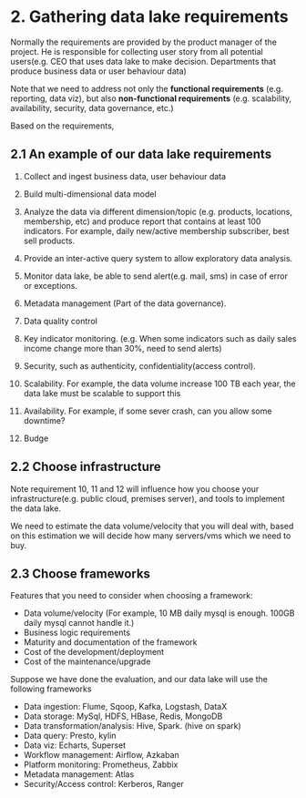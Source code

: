 # 2. Gathering data lake requirements

Normally the requirements are provided by the product manager of the project. He is responsible for collecting user 
story from all potential users(e.g. CEO that uses data lake to make decision. Departments that produce business data or
user behaviour data)

Note that we need to address not only the **functional requirements** (e.g. reporting, data viz), but also **non-functional
requirements** (e.g. scalability, availability, security, data governance, etc.)

Based on the requirements, 

## 2.1 An example of our data lake requirements

1. Collect and ingest business data, user behaviour data
2. Build multi-dimensional data model 
3. Analyze the data via different dimension/topic (e.g. products, locations, membership, etc) and produce report that
contains at least 100 indicators. For example, daily new/active membership subscriber, best sell products.
   
4. Provide an inter-active query system to allow exploratory data analysis.
5. Monitor data lake, be able to send alert(e.g. mail, sms) in case of error or exceptions.
6. Metadata management (Part of the data governance).
7. Data quality control
8. Key indicator monitoring. (e.g. When some indicators such as daily sales income change more than 30%, need to send alerts)
9. Security, such as authenticity, confidentiality(access control).
10. Scalability. For example, the data volume increase 100 TB each year, the data lake must be scalable to support this
11. Availability. For example, if some sever crash, can you allow some downtime?
12. Budge

## 2.2 Choose infrastructure  

Note requirement 10, 11 and 12 will influence how you choose your infrastructure(e.g. public cloud, premises server), 
and tools to implement the data lake. 

We need to estimate the data volume/velocity that you will deal with, based on this estimation we will decide how many 
servers/vms which we need to buy.

## 2.3 Choose frameworks

Features that you need to consider when choosing a framework:
- Data volume/velocity (For example, 10 MB daily mysql is enough. 100GB daily mysql cannot handle it.)
- Business logic requirements
- Maturity and documentation of the framework
- Cost of the development/deployment
- Cost of the maintenance/upgrade

Suppose we have done the evaluation, and our data lake will use the following frameworks
- Data ingestion: Flume, Sqoop, Kafka, Logstash, DataX
- Data storage: MySql, HDFS, HBase, Redis, MongoDB
- Data transformation/analysis: Hive, Spark. (hive on spark)
- Data query: Presto, kylin
- Data viz: Echarts, Superset
- Workflow management: Airflow, Azkaban
- Platform monitoring: Prometheus, Zabbix
- Metadata management: Atlas
- Security/Access control: Kerberos, Ranger